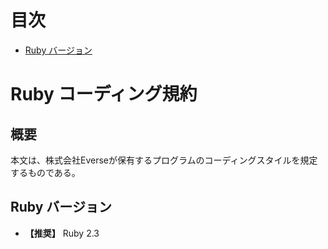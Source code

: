 # 目次

- [Ruby バージョン](#ruby-version)

# Ruby コーディング規約

## 概要

本文は、株式会社Everseが保有するプログラムのコーディングスタイルを規定するものである。

<a name="ruby-version"></a>

## Ruby バージョン
- **【推奨】** Ruby 2.3
